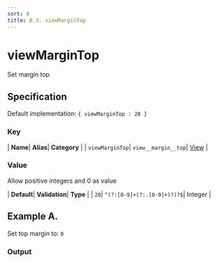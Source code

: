 ```yaml
---
sort: 8
title: B.3. viewMarginTop
---
```

# viewMarginTop

Set margin top


## Specification

Default implementation: ```{ viewMarginTop : 20 }```

### Key

| **Name**| **Alias**| **Category** |
| ```viewMarginTop```| ```view__margin__top```| [View](../options/#view) |

### Value

Allow positive integers and 0 as value

| **Default**| **Validation**| **Type** |
| ```20```| ```^(?:[0-9]+(?:.[0-9]+)?)?$```| Integer |



## Example A.

Set top margin to: ```0```

### Output

  <div id="a">
      <script> 
          d3.statosio( 
    file, 
    "domain", 
    [ "mobile" ], 
    { "viewMarginTop" : 0, "view__dom_id" : "a" }
)

      </script>
  </div>

Open output in a [blank window](../sources/viewMarginTop--example-a.html){:target="_self"}. 
Download examples [as zip](../sources/viewMarginTop.zip){:target="_blank"}. 

### Parameters

This dataset shows the mobile google pagerank performance score for a certain website.

| | **Value** | **Type** |
|------:|:------|:------|
| **Source** | ["../data/performance.json"](../data/performance.json) | String |
| **X** | ```"domain"``` | String |
| **Y** | ```[ "mobile" ]``` | Array |
| **Options** | ```{ "viewMarginTop" : 0 }``` | Object |


### Source Code

* Invoke Function

```javascript
d3.statosio( 
    file, 
    "domain", 
    [ "mobile" ], 
    { "viewMarginTop" : 0 }
)
```

* HTML Implementation

```html
<!DOCTYPE html>
<head>
    <title>d3.statosio - viewMarginTop</title>
    <meta content="text/html;charset=utf-8" http-equiv="Content-Type">
    <meta content="utf-8" http-equiv="encoding">
    <script src="https://cdnjs.cloudflare.com/ajax/libs/d3/6.2.0/d3.js"></script>
    <script src="../libs/statosio.js"></script>
</head>
<body>
    <script>
        d3.json( "../data/performance.json" )
            .then( ( file ) => {
                d3.statosio( 
                    file, 
                    "domain", 
                    [ "mobile" ], 
                    { "viewMarginTop" : 0 }
                )
            } )
    </script>
</body>
```
## Example B.

Set top margin to: ```150```

### Output

  <div id="b">
      <script> 
          d3.statosio( 
    file, 
    "domain", 
    [ "mobile" ], 
    { "viewMarginTop" : 150, "view__dom_id" : "b" }
)

      </script>
  </div>

Open output in a [blank window](../sources/viewMarginTop--example-b.html){:target="_self"}. 
Download examples [as zip](../sources/viewMarginTop.zip){:target="_blank"}. 

### Parameters

This dataset shows the mobile google pagerank performance score for a certain website.

| | **Value** | **Type** |
|------:|:------|:------|
| **Source** | ["../data/performance.json"](../data/performance.json) | String |
| **X** | ```"domain"``` | String |
| **Y** | ```[ "mobile" ]``` | Array |
| **Options** | ```{ "viewMarginTop" : 150 }``` | Object |


### Source Code

* Invoke Function

```javascript
d3.statosio( 
    file, 
    "domain", 
    [ "mobile" ], 
    { "viewMarginTop" : 150 }
)
```

* HTML Implementation

```html
<!DOCTYPE html>
<head>
    <title>d3.statosio - viewMarginTop</title>
    <meta content="text/html;charset=utf-8" http-equiv="Content-Type">
    <meta content="utf-8" http-equiv="encoding">
    <script src="https://cdnjs.cloudflare.com/ajax/libs/d3/6.2.0/d3.js"></script>
    <script src="../libs/statosio.js"></script>
</head>
<body>
    <script>
        d3.json( "../data/performance.json" )
            .then( ( file ) => {
                d3.statosio( 
                    file, 
                    "domain", 
                    [ "mobile" ], 
                    { "viewMarginTop" : 150 }
                )
            } )
    </script>
</body>
```
